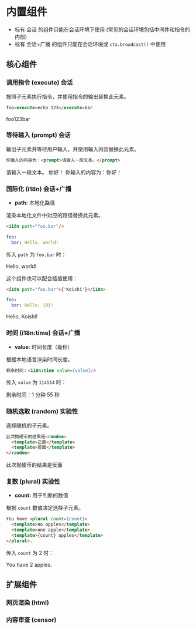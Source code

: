 # 内置组件

- 标有 <badge>会话</badge> 的组件只能在会话环境下使用 (常见的会话环境包括中间件和指令的内部)
- 标有 <badge>会话+广播</badge> 的组件只能在会话环境或 `ctx.broadcast()` 中使用

## 核心组件

### 调用指令 (execute) <badge>会话</badge>

按照子元素执行指令，并使用指令的输出替换此元素。

```html
foo<execute>echo 123</execute>bar
```

<chat-panel>
<chat-message nickname="Koishi">foo123bar</chat-message>
</chat-panel>

### 等待输入 (prompt) <badge>会话</badge>

输出子元素并等待用户输入，并使用输入内容替换此元素。

```html
你输入的内容为：<prompt>请输入一段文本。</prompt>
```

<chat-panel>
<chat-message nickname="Koishi">请输入一段文本。</chat-message>
<chat-message nickname="Alice">你好！</chat-message>
<chat-message nickname="Koishi">你输入的内容为：你好！</chat-message>
</chat-panel>

### 国际化 (i18n) <badge>会话+广播</badge>

- **path:** 本地化路径

渲染本地化文件中对应的路径替换此元素。

```html
<i18n path="foo.bar"/>
```

```yaml
foo:
  bar: Hello, world!
```

传入 `path` 为 `foo.bar` 时：

<chat-panel>
<chat-message nickname="Koishi">Hello, world!</chat-message>
</chat-panel>

这个组件也可以配合插值使用：

```html
<i18n path="foo.bar">{'Koishi'}</i18n>
```

```yaml
foo:
  bar: Hello, {0}!
```

<chat-panel>
<chat-message nickname="Koishi">Hello, Koishi!</chat-message>
</chat-panel>

### 时间 (i18n:time) <badge>会话+广播</badge>

- **value:** 时间长度（毫秒）

根据本地语言渲染时间长度。

```html
剩余时间：<i18n:time value={value}/>
```

传入 `value` 为 `114514` 时：

<chat-panel>
<chat-message nickname="Koishi">剩余时间：1 分钟 55 秒</chat-message>
</chat-panel>

### 随机选取 (random) <badge type="warning">实验性</badge>

选择随机的子元素。

```html
此次抛硬币的结果是<random>
  <template>正面</template>
  <template>反面</template>
</random>
```

<chat-panel>
<chat-message nickname="Koishi">此次抛硬币的结果是反面</chat-message>
</chat-panel>

### 复数 (plural) <badge type="warning">实验性</badge>

- **count:** 用于判断的数值

根据 `count` 数值决定选择子元素。

```html
You have <plural count={count}>
  <template>no apples</template>
  <template>one apple</template>
  <template>{count} apples</template>
</plural>.
```

传入 `count` 为 2 时：

<chat-panel>
<chat-message nickname="Koishi">You have 2 apples.</chat-message>
</chat-panel>

## 扩展组件

### 网页渲染 (html)

### 内容审查 (censor)
